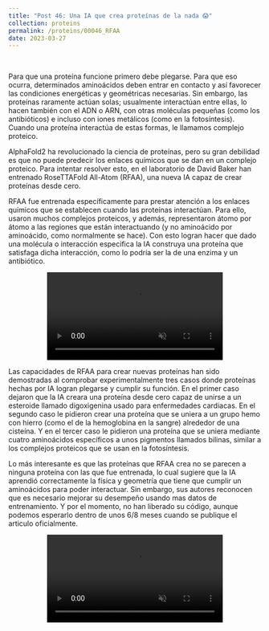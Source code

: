 ```yaml
---
title: "Post 46: Una IA que crea proteínas de la nada 😱"
collection: proteins
permalink: /proteins/00046_RFAA
date: 2023-03-27
---
```


&nbsp;

Para que una proteína funcione primero debe plegarse. Para que eso ocurra, determinados aminoácidos deben entrar en contacto y así favorecer las condiciones energéticas y geométricas necesarias. Sin embargo, las proteínas raramente actúan solas; usualmente interactúan entre ellas, lo hacen también con el ADN o ARN, con otras moléculas pequeñas (como los antibióticos) e incluso con iones metálicos (como en la fotosíntesis). Cuando una proteína interactúa de estas formas, le llamamos complejo proteico. 

AlphaFold2 ha revolucionado la ciencia de proteínas, pero su gran debilidad es que no puede predecir los enlaces químicos que se dan en un complejo proteico. Para intentar resolver esto, en el laboratorio de David Baker han entrenado RoseTTAFold All-Atom (RFAA), una nueva IA capaz de crear proteínas desde cero.  

RFAA fue entrenada específicamente para prestar atención a los enlaces químicos que se establecen cuando las proteínas interactúan. Para ello, usaron muchos complejos proteicos, y además, representaron átomo por átomo a las regiones que están interactuando (y no aminoácido por aminoácido, como normalmente se hace). Con esto logran hacer que dado una molécula o interacción especifica la IA construya una proteína que satisfaga dicha interacción, como lo podría ser la de una enzima y un antibiótico. 

<div>
<center>
<video width="350" autoplay="autoplay" loop="true" controls muted>
  <source src="/images/proteins/00046_RFAA.mp4" type="video/mp4">
  Your browser does not support the video tag.
</video>
</center>
</div>

Las capacidades de RFAA para crear nuevas proteínas han sido demostradas al comprobar experimentalmente tres casos donde proteínas hechas por IA logran plegarse y cumplir su función. En el primer caso dejaron que la IA creara una proteína desde cero capaz de unirse a un esteroide llamado digoxigenina usado para enfermedades cardiacas. En el segundo caso le pidieron crear una proteína que se uniera a un grupo hemo con hierro (como el de la hemoglobina en la sangre) alrededor de una cisteína. Y en el tercer caso le pidieron una proteína que se uniera mediante cuatro aminoácidos específicos a unos pigmentos llamados bilinas, similar a los complejos proteicos que se usan en la fotosíntesis. 

Lo más interesante es que las proteínas que RFAA crea no se parecen a ninguna proteína con las que fue entrenada, lo cual sugiere que la IA aprendió correctamente la física y geometría que tiene que cumplir un aminoácidos para poder interactuar. Sin embargo, sus autores reconocen que es necesario mejorar su desempeño usando mas datos de entrenamiento. Y por el momento, no han liberado su código, aunque podemos esperarlo dentro de unos 6/8 meses cuando se publique el articulo oficialmente. 


<div>
<center>
<video width="350" autoplay="autoplay" loop="true" controls muted>
  <source src="/images/proteins/00046_RFAA2.mp4" type="video/mp4">
  Your browser does not support the video tag.
</video>
</center>
</div>
